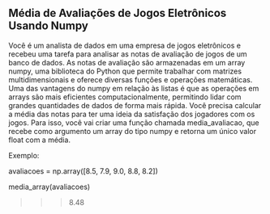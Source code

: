 ## Média de Avaliações de Jogos Eletrônicos Usando Numpy
Você é um analista de dados em uma empresa de jogos eletrônicos e recebeu uma tarefa para analisar as notas de avaliação de jogos de um banco de dados. As notas de avaliação são armazenadas em um array numpy, uma biblioteca do Python que permite trabalhar com matrizes multidimensionais e oferece diversas funções e operações matemáticas. Uma das vantagens do numpy em relação às listas é que as operações em arrays são mais eficientes computacionalmente, permitindo lidar com grandes quantidades de dados de forma mais rápida. Você precisa calcular a média das notas para ter uma ideia da satisfação dos jogadores com os jogos. Para isso, você vai criar uma função chamada media_avaliacao, que recebe como argumento um array do tipo numpy e retorna um único valor float com a média.

Exemplo:


avaliacoes = np.array([8.5, 7.9, 9.0, 8.8, 8.2])

media_array(avaliacoes)

>>> 8.48